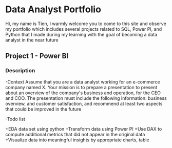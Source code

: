 # Data Analyst Portfolio
Hi, my name is Tien, I warmly welcome you to come to this site and observe my portfolio which includes several projects  related to SQL, Power PI, and Python that I made during my learning with the goal of becoming a data analyst in the near future 

## Project 1 - Power BI
### Description

-Context
Assume that you are a data analyst working for an e-commerce company named X. Your mission is to prepare a presentation to present about an overview of the company's business and operation, for the CEO and COO. The presentation must include the following  information:  business overview, and customer satisfaction, and recommend at least two  aspects that could be improved in the future

-Todo list

  +EDA data set using python
  +Transform data using Power PI
  +Use DAX to compute additional metrics that did not appear in the original data
  +Visualize data into meaningful insights by appropriate charts, table


